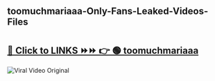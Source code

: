 
 ## toomuchmariaaa-Only-Fans-Leaked-Videos-Files

# <h2><a href="https://mediaupload.pro?toomuchmariaaa">🔗 Click to LINKS ⏩⏩ 👉 🟢 toomuchmariaaa </a></h2>

<a href="https://mediaupload.pro?toomuchmariaaa" rel="nofollow" data-target="animated-image.originalLink"><img src="https://i.ibb.co.com/xMMVF88/686577567.gif" alt="Viral Video Original" style="max-width: 100%; display: inline-block;" data-target="animated-image.originalImage"></a>